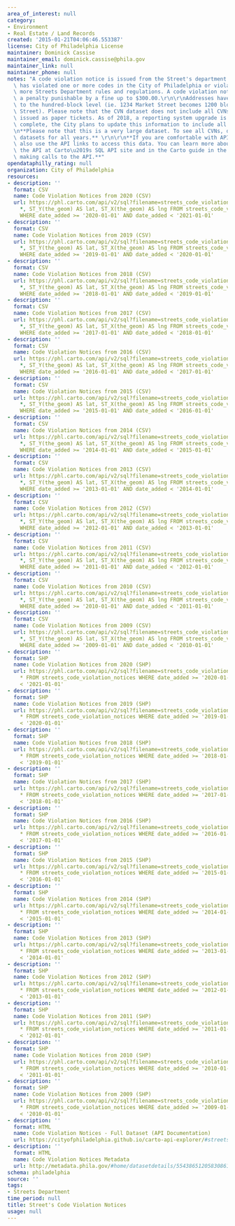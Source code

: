 ```yaml
---
area_of_interest: null
category:
- Environment
- Real Estate / Land Records
created: '2015-01-21T04:06:46.553387'
license: City of Philadelphia License
maintainer: Dominick Cassise
maintainer_email: dominick.cassise@phila.gov
maintainer_link: null
maintainer_phone: null
notes: "A code violation notice is issued from the Street's department when a person\
  \ has violated one or more codes in the City of Philadelphia or violated one or\
  \ more Streets Department rules and regulations. A code violation notice (CVN) is\
  \ a penalty punishable by a fine up to $300.00.\r\n\r\nAddresses have been generalized\
  \ to the hundred-block level (ie. 1234 Market Street becomes 1200 block of Market\
  \ Street). Please note that the CVN dataset does not include all CVNs. Some are\
  \ issued as paper tickets. As of 2018, a reporting system upgrade is underway. Once\
  \ complete, the City plans to update this information to include all CVNs.\r\n\r\
  \n**Please note that this is a very large dataset. To see all CVNs, download all\
  \ datasets for all years.** \r\n\r\n**If you are comfortable with APIs, you can\
  \ also use the API links to access this data. You can learn more about how to use\
  \ the API at Carto\u2019s SQL API site and in the Carto guide in the section on\
  \ making calls to the API.**"
opendataphilly_rating: null
organization: City of Philadelphia
resources:
- description: ''
  format: CSV
  name: Code Violation Notices from 2020 (CSV)
  url: https://phl.carto.com/api/v2/sql?filename=streets_code_violation_notices&format=csv&skipfields=cartodb_id,the_geom,the_geom_webmercator&q=SELECT
    *, ST_Y(the_geom) AS lat, ST_X(the_geom) AS lng FROM streets_code_violation_notices
    WHERE date_added >= '2020-01-01' AND date_added < '2021-01-01'
- description: ''
  format: CSV
  name: Code Violation Notices from 2019 (CSV)
  url: https://phl.carto.com/api/v2/sql?filename=streets_code_violation_notices&format=csv&skipfields=cartodb_id,the_geom,the_geom_webmercator&q=SELECT
    *, ST_Y(the_geom) AS lat, ST_X(the_geom) AS lng FROM streets_code_violation_notices
    WHERE date_added >= '2019-01-01' AND date_added < '2020-01-01'
- description: ''
  format: CSV
  name: Code Violation Notices from 2018 (CSV)
  url: https://phl.carto.com/api/v2/sql?filename=streets_code_violation_notices&format=csv&skipfields=cartodb_id,the_geom,the_geom_webmercator&q=SELECT
    *, ST_Y(the_geom) AS lat, ST_X(the_geom) AS lng FROM streets_code_violation_notices
    WHERE date_added >= '2018-01-01' AND date_added < '2019-01-01'
- description: ''
  format: CSV
  name: Code Violation Notices from 2017 (CSV)
  url: https://phl.carto.com/api/v2/sql?filename=streets_code_violation_notices&format=csv&skipfields=cartodb_id,the_geom,the_geom_webmercator&q=SELECT
    *, ST_Y(the_geom) AS lat, ST_X(the_geom) AS lng FROM streets_code_violation_notices
    WHERE date_added >= '2017-01-01' AND date_added < '2018-01-01'
- description: ''
  format: CSV
  name: Code Violation Notices from 2016 (CSV)
  url: https://phl.carto.com/api/v2/sql?filename=streets_code_violation_notices&format=csv&skipfields=cartodb_id,the_geom,the_geom_webmercator&q=SELECT
    *, ST_Y(the_geom) AS lat, ST_X(the_geom) AS lng FROM streets_code_violation_notices
    WHERE date_added >= '2016-01-01' AND date_added < '2017-01-01'
- description: ''
  format: CSV
  name: Code Violation Notices from 2015 (CSV)
  url: https://phl.carto.com/api/v2/sql?filename=streets_code_violation_notices&format=csv&skipfields=cartodb_id,the_geom,the_geom_webmercator&q=SELECT
    *, ST_Y(the_geom) AS lat, ST_X(the_geom) AS lng FROM streets_code_violation_notices
    WHERE date_added >= '2015-01-01' AND date_added < '2016-01-01'
- description: ''
  format: CSV
  name: Code Violation Notices from 2014 (CSV)
  url: https://phl.carto.com/api/v2/sql?filename=streets_code_violation_notices&format=csv&skipfields=cartodb_id,the_geom,the_geom_webmercator&q=SELECT
    *, ST_Y(the_geom) AS lat, ST_X(the_geom) AS lng FROM streets_code_violation_notices
    WHERE date_added >= '2014-01-01' AND date_added < '2015-01-01'
- description: ''
  format: CSV
  name: Code Violation Notices from 2013 (CSV)
  url: https://phl.carto.com/api/v2/sql?filename=streets_code_violation_notices&format=csv&skipfields=cartodb_id,the_geom,the_geom_webmercator&q=SELECT
    *, ST_Y(the_geom) AS lat, ST_X(the_geom) AS lng FROM streets_code_violation_notices
    WHERE date_added >= '2013-01-01' AND date_added < '2014-01-01'
- description: ''
  format: CSV
  name: Code Violation Notices from 2012 (CSV)
  url: https://phl.carto.com/api/v2/sql?filename=streets_code_violation_notices&format=csv&skipfields=cartodb_id,the_geom,the_geom_webmercator&q=SELECT
    *, ST_Y(the_geom) AS lat, ST_X(the_geom) AS lng FROM streets_code_violation_notices
    WHERE date_added >= '2012-01-01' AND date_added < '2013-01-01'
- description: ''
  format: CSV
  name: Code Violation Notices from 2011 (CSV)
  url: https://phl.carto.com/api/v2/sql?filename=streets_code_violation_notices&format=csv&skipfields=cartodb_id,the_geom,the_geom_webmercator&q=SELECT
    *, ST_Y(the_geom) AS lat, ST_X(the_geom) AS lng FROM streets_code_violation_notices
    WHERE date_added >= '2011-01-01' AND date_added < '2012-01-01'
- description: ''
  format: CSV
  name: Code Violation Notices from 2010 (CSV)
  url: https://phl.carto.com/api/v2/sql?filename=streets_code_violation_notices&format=csv&skipfields=cartodb_id,the_geom,the_geom_webmercator&q=SELECT
    *, ST_Y(the_geom) AS lat, ST_X(the_geom) AS lng FROM streets_code_violation_notices
    WHERE date_added >= '2010-01-01' AND date_added < '2011-01-01'
- description: ''
  format: CSV
  name: Code Violation Notices from 2009 (CSV)
  url: https://phl.carto.com/api/v2/sql?filename=streets_code_violation_notices&format=csv&skipfields=cartodb_id,the_geom,the_geom_webmercator&q=SELECT
    *, ST_Y(the_geom) AS lat, ST_X(the_geom) AS lng FROM streets_code_violation_notices
    WHERE date_added >= '2009-01-01' AND date_added < '2010-01-01'
- description: ''
  format: SHP
  name: Code Violation Notices from 2020 (SHP)
  url: https://phl.carto.com/api/v2/sql?filename=streets_code_violation_notices&format=shp&skipfields=cartodb_id&q=SELECT
    * FROM streets_code_violation_notices WHERE date_added >= '2020-01-01' AND date_added
    < '2021-01-01'
- description: ''
  format: SHP
  name: Code Violation Notices from 2019 (SHP)
  url: https://phl.carto.com/api/v2/sql?filename=streets_code_violation_notices&format=shp&skipfields=cartodb_id&q=SELECT
    * FROM streets_code_violation_notices WHERE date_added >= '2019-01-01' AND date_added
    < '2020-01-01'
- description: ''
  format: SHP
  name: Code Violation Notices from 2018 (SHP)
  url: https://phl.carto.com/api/v2/sql?filename=streets_code_violation_notices&format=shp&skipfields=cartodb_id&q=SELECT
    * FROM streets_code_violation_notices WHERE date_added >= '2018-01-01' AND date_added
    < '2019-01-01'
- description: ''
  format: SHP
  name: Code Violation Notices from 2017 (SHP)
  url: https://phl.carto.com/api/v2/sql?filename=streets_code_violation_notices&format=shp&skipfields=cartodb_id&q=SELECT
    * FROM streets_code_violation_notices WHERE date_added >= '2017-01-01' AND date_added
    < '2018-01-01'
- description: ''
  format: SHP
  name: Code Violation Notices from 2016 (SHP)
  url: https://phl.carto.com/api/v2/sql?filename=streets_code_violation_notices&format=shp&skipfields=cartodb_id&q=SELECT
    * FROM streets_code_violation_notices WHERE date_added >= '2016-01-01' AND date_added
    < '2017-01-01'
- description: ''
  format: SHP
  name: Code Violation Notices from 2015 (SHP)
  url: https://phl.carto.com/api/v2/sql?filename=streets_code_violation_notices&format=shp&skipfields=cartodb_id&q=SELECT
    * FROM streets_code_violation_notices WHERE date_added >= '2015-01-01' AND date_added
    < '2016-01-01'
- description: ''
  format: SHP
  name: Code Violation Notices from 2014 (SHP)
  url: https://phl.carto.com/api/v2/sql?filename=streets_code_violation_notices&format=shp&skipfields=cartodb_id&q=SELECT
    * FROM streets_code_violation_notices WHERE date_added >= '2014-01-01' AND date_added
    < '2015-01-01'
- description: ''
  format: SHP
  name: Code Violation Notices from 2013 (SHP)
  url: https://phl.carto.com/api/v2/sql?filename=streets_code_violation_notices&format=shp&skipfields=cartodb_id&q=SELECT
    * FROM streets_code_violation_notices WHERE date_added >= '2013-01-01' AND date_added
    < '2014-01-01'
- description: ''
  format: SHP
  name: Code Violation Notices from 2012 (SHP)
  url: https://phl.carto.com/api/v2/sql?filename=streets_code_violation_notices&format=shp&skipfields=cartodb_id&q=SELECT
    * FROM streets_code_violation_notices WHERE date_added >= '2012-01-01' AND date_added
    < '2013-01-01'
- description: ''
  format: SHP
  name: Code Violation Notices from 2011 (SHP)
  url: https://phl.carto.com/api/v2/sql?filename=streets_code_violation_notices&format=shp&skipfields=cartodb_id&q=SELECT
    * FROM streets_code_violation_notices WHERE date_added >= '2011-01-01' AND date_added
    < '2012-01-01'
- description: ''
  format: SHP
  name: Code Violation Notices from 2010 (SHP)
  url: https://phl.carto.com/api/v2/sql?filename=streets_code_violation_notices&format=shp&skipfields=cartodb_id&q=SELECT
    * FROM streets_code_violation_notices WHERE date_added >= '2010-01-01' AND date_added
    < '2011-01-01'
- description: ''
  format: SHP
  name: Code Violation Notices from 2009 (SHP)
  url: https://phl.carto.com/api/v2/sql?filename=streets_code_violation_notices&format=shp&skipfields=cartodb_id&q=SELECT
    * FROM streets_code_violation_notices WHERE date_added >= '2009-01-01' AND date_added
    < '2010-01-01'
- description: ''
  format: HTML
  name: Code Violation Notices - Full Dataset (API Documentation)
  url: https://cityofphiladelphia.github.io/carto-api-explorer/#streets_code_violation_notices
- description: ''
  format: HTML
  name: Code Violation Notices Metadata
  url: http://metadata.phila.gov/#home/datasetdetails/5543865120583086178c4ead/
schema: philadelphia
source: ''
tags:
- Streets Department
time_period: null
title: Street's Code Violation Notices
usage: null
---
```

